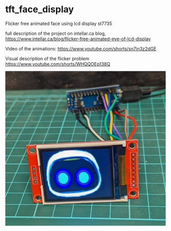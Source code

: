 # tft_face_display
Flicker free animated face using lcd display st7735 

full description of the project on intellar.ca blog,  
https://www.intellar.ca/blog/flicker-free-animated-eye-of-lcd-display

Video of the animations:
https://www.youtube.com/shorts/sn7in3z2dGE

Visual description of the flicker problem
https://www.youtube.com/shorts/WHQQOEp138Q



![face](https://github.com/intellar/tft_face_display/blob/f287409c421dbf2ea01865defd61b36a1f526261/face.png)

